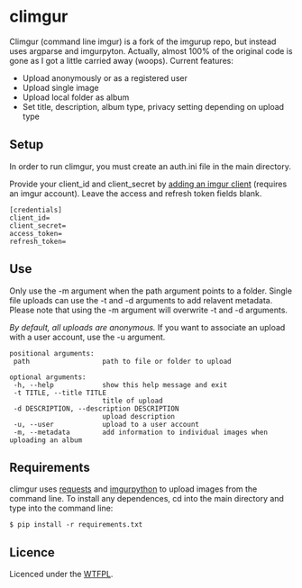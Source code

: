 # climgur

Climgur (command line imgur) is a fork of the imgurup repo, but instead uses argparse and imgurpyton. Actually, almost 100% of the original code is gone as I got a little carried away (woops).
Current features:
* Upload anonymously or as a registered user
* Upload single image
* Upload local folder as album
* Set title, description, album type, privacy setting depending on upload type

## Setup

In order to run climgur, you must create an auth.ini file in the main directory.

Provide your client_id and client_secret by [adding an imgur client](http://api.imgur.com/oauth2/addclient) (requires an imgur account). Leave the access and refresh token fields blank.
```
[credentials]
client_id=
client_secret=
access_token=
refresh_token=
```

## Use
Only use the -m argument when the path argument points to a folder. Single file uploads can use the -t and -d arguments to add relavent metadata. Please note that using the -m argument will overwrite -t and -d arguments.

*By default, all uploads are anonymous.* If you want to associate an upload with a user account, use the -u argument.

 ```
 positional arguments:
  path                  path to file or folder to upload

optional arguments:
  -h, --help            show this help message and exit
  -t TITLE, --title TITLE
                        title of upload
  -d DESCRIPTION, --description DESCRIPTION
                        upload description
  -u, --user            upload to a user account
  -m, --metadata        add information to individual images when uploading an album
```

## Requirements
climgur uses [requests](https://pypi.python.org/pypi/requests) and [imgurpython](https://github.com/Imgur/imgurpython) to upload images from the command line.
To install any dependences, cd into the main directory and type into the command line:
```
$ pip install -r requirements.txt
```

## Licence
Licenced under the [WTFPL](http://www.wtfpl.net/).
